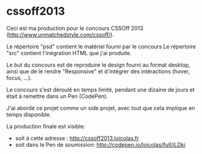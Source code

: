 cssoff2013
==========
Ceci est ma production pour le concours CSSOff 2013 (http://www.unmatchedstyle.com/cssoff/).

Le répertoire "psd" contient le matériel fourni par le concours
Le répertoire "src" contient l'inégration HTML que j'ai produite.

Le but du concours est de reproduire le design fourni au format desktop, ainsi que de le rendre "Responsive" et d'intégrer des intéractions (hover, focus, ...). 

Le concours s'est déroulé en temps limité, pendant une dizaine de jours et était à remettre dans un Pen (CodePen).

J'ai abordé ce projet comme un side projet, avec tout que cela implique en temps disponible.

La production finale est visible:
* soit à cette adresse : http://cssoff2013.loicolas.fr
* soit dans le Pen de soumission: http://codepen.io/loicolas/full/jLDki

